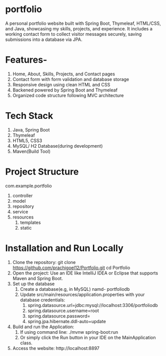 # portfolio
 A personal portfolio website built with Spring Boot, Thymeleaf, HTML/CSS, and Java, showcasing my skills, projects, and experience.
 It includes a working contact form to collect visitor messages securely, saving submissions into a database via JPA.

# Features-
1. Home, About, Skills, Projects, and Contact pages
2. Contact form with form validation and database storage
3. Responsive design using clean HTML and CSS
4. Backened powered by Spring Boot and Thymeleaf
5. Organized code structure following MVC architecture

# Tech Stack
1. Java, Spring Boot
2. Thymeleaf
3. HTML5, CSS3
4. MySQL/ H2 Database(during development)
5. Maven(Build Tool)

# Project Structure
com.example.portfolio

1. controller 
2. model
3. repository
4. service
5. resources
    1. templates
    2. static

# Installation and Run Locally
1. Clone the repository:
   git clone https://github.com/prachigoel12/Portfolio.git
   cd Portfolio
2. Open the project:
   Use an IDE like IntelliJ IDEA or Eclipse that supports Maven and Spring Boot.
3. Set up the database
   1. Create a database(e.g, in MySQL) namd- portfoliodb
   2. Update src/main/resources/application.properties with your database credentials:
        1. spring.datasource.url=jdbc:mysql://localhost:3306/portfoliodb
        2. spring.datasource.username=root
        3. spring.datasource.password=
        4. spring.jpa.hibernate.ddl-auto=update
 4. Build and run the Application:
    1. If using command line:
          ./mvnw spring-boot:run
    2.   Or simply click the Run button in your IDE on the MainApplication class.
5. Access the website:
    http://localhost:8897
 

 
